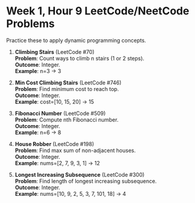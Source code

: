 # Week 1, Hour 9 LeetCode/NeetCode Problems

Practice these to apply dynamic programming concepts.

1. **Climbing Stairs** (LeetCode #70)  
   **Problem**: Count ways to climb n stairs (1 or 2 steps).  
   **Outcome**: Integer.  
   **Example**: n=3 → 3

2. **Min Cost Climbing Stairs** (LeetCode #746)  
   **Problem**: Find minimum cost to reach top.  
   **Outcome**: Integer.  
   **Example**: cost=[10, 15, 20] → 15

3. **Fibonacci Number** (LeetCode #509)  
   **Problem**: Compute nth Fibonacci number.  
   **Outcome**: Integer.  
   **Example**: n=6 → 8

4. **House Robber** (LeetCode #198)  
   **Problem**: Find max sum of non-adjacent houses.  
   **Outcome**: Integer.  
   **Example**: nums=[2, 7, 9, 3, 1] → 12

5. **Longest Increasing Subsequence** (LeetCode #300)  
   **Problem**: Find length of longest increasing subsequence.  
   **Outcome**: Integer.  
   **Example**: nums=[10, 9, 2, 5, 3, 7, 101, 18] → 4